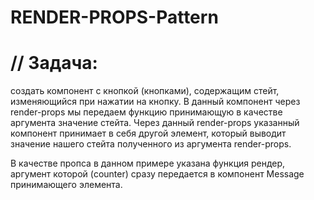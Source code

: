 # RENDER-PROPS-Pattern
// Задача: 
===============================================
создать компонент с кнопкой (кнопками), содержащим стейт, 
изменяющийся при нажатии на кнопку. 
В данный компонент через render-props мы передаем функцию принимающую в качестве аргумента значение стейта. 
Через данный  render-props  указанный компонент принимает в себя другой элемент, 
который выводит значение нашего стейта полученного из аргумента render-props.

В качестве пропса в данном примере указана функция рендер, 
аргумент которой (counter) сразу передается в компонент Message принимающего элемента.
